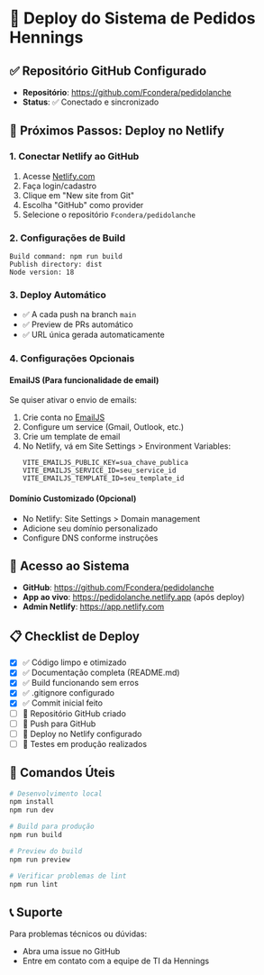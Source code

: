 # 🚀 Deploy do Sistema de Pedidos Hennings

## ✅ Repositório GitHub Configurado

- **Repositório**: https://github.com/Fcondera/pedidolanche
- **Status**: ✅ Conectado e sincronizado

## 🚀 Próximos Passos: Deploy no Netlify

### 1. Conectar Netlify ao GitHub

1. Acesse [Netlify.com](https://www.netlify.com)
2. Faça login/cadastro
3. Clique em "New site from Git"
4. Escolha "GitHub" como provider
5. Selecione o repositório `Fcondera/pedidolanche`

### 2. Configurações de Build

```
Build command: npm run build
Publish directory: dist
Node version: 18
```

### 3. Deploy Automático

- ✅ A cada push na branch `main`
- ✅ Preview de PRs automático
- ✅ URL única gerada automaticamente

### 4. Configurações Opcionais

#### EmailJS (Para funcionalidade de email)

Se quiser ativar o envio de emails:

1. Crie conta no [EmailJS](https://www.emailjs.com)
2. Configure um service (Gmail, Outlook, etc.)
3. Crie um template de email
4. No Netlify, vá em Site Settings > Environment Variables:
   ```
   VITE_EMAILJS_PUBLIC_KEY=sua_chave_publica
   VITE_EMAILJS_SERVICE_ID=seu_service_id
   VITE_EMAILJS_TEMPLATE_ID=seu_template_id
   ```

#### Domínio Customizado (Opcional)

- No Netlify: Site Settings > Domain management
- Adicione seu domínio personalizado
- Configure DNS conforme instruções

## 📱 Acesso ao Sistema

- **GitHub**: https://github.com/Fcondera/pedidolanche
- **App ao vivo**: https://pedidolanche.netlify.app (após deploy)
- **Admin Netlify**: https://app.netlify.com

## 📋 Checklist de Deploy

- [x] ✅ Código limpo e otimizado
- [x] ✅ Documentação completa (README.md)
- [x] ✅ Build funcionando sem erros
- [x] ✅ .gitignore configurado
- [x] ✅ Commit inicial feito
- [ ] 🔲 Repositório GitHub criado
- [ ] 🔲 Push para GitHub
- [ ] 🔲 Deploy no Netlify configurado
- [ ] 🔲 Testes em produção realizados

## 🔧 Comandos Úteis

```bash
# Desenvolvimento local
npm install
npm run dev

# Build para produção
npm run build

# Preview do build
npm run preview

# Verificar problemas de lint
npm run lint
```

## 📞 Suporte

Para problemas técnicos ou dúvidas:

- Abra uma issue no GitHub
- Entre em contato com a equipe de TI da Hennings
